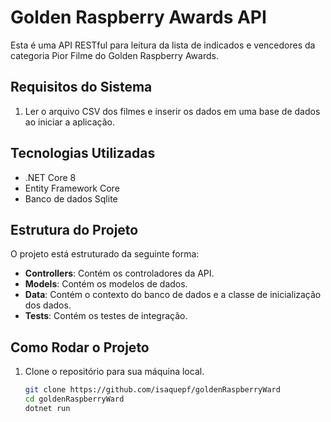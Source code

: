 # Golden Raspberry Awards API

Esta é uma API RESTful para leitura da lista de indicados e vencedores da categoria Pior Filme do Golden Raspberry Awards.

## Requisitos do Sistema

1. Ler o arquivo CSV dos filmes e inserir os dados em uma base de dados ao iniciar a aplicação.

## Tecnologias Utilizadas

- .NET Core 8
- Entity Framework Core
- Banco de dados Sqlite

## Estrutura do Projeto

O projeto está estruturado da seguinte forma:

- **Controllers**: Contém os controladores da API.
- **Models**: Contém os modelos de dados.
- **Data**: Contém o contexto do banco de dados e a classe de inicialização dos dados.
- **Tests**: Contém os testes de integração.

## Como Rodar o Projeto

1. Clone o repositório para sua máquina local.
   ```bash
   git clone https://github.com/isaquepf/goldenRaspberryWard
   cd goldenRaspberryWard
   dotnet run
